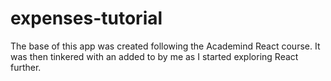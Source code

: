 # expenses-tutorial
The base of this app was created following the Academind React course. It was then tinkered with an added to by me as I started exploring React further.
